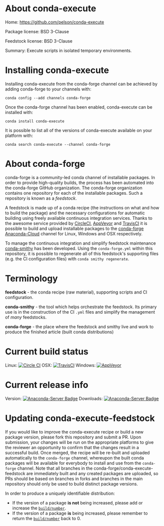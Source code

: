 About conda-execute
===================

Home: https://github.com/pelson/conda-execute

Package license: BSD 3-Clause

Feedstock license: BSD 3-Clause

Summary: Execute scripts in isolated temporary environments.



Installing conda-execute
========================

Installing conda-execute from the conda-forge channel can be achieved by adding conda-forge to your channels with:

```
conda config --add channels conda-forge
```

Once the conda-forge channel has been enabled, conda-execute can be installed with:

```
conda install conda-execute
```

It is possible to list all of the versions of conda-execute available on your platform with:

```
conda search conda-execute --channel conda-forge
```


About conda-forge
=================

conda-forge is a community-led conda channel of installable packages.
In order to provide high-quality builds, the process has been automated into the
conda-forge GitHub organization. The conda-forge organization contains one repository
for each of the installable packages. Such a repository is known as a *feedstock*.

A feedstock is made up of a conda recipe (the instructions on what and how to build
the package) and the necessary configurations for automatic building using freely
available continuous integration services. Thanks to the awesome service provided by
[CircleCI](https://circleci.com/), [AppVeyor](http://www.appveyor.com/)
and [TravisCI](https://travis-ci.org/) it is possible to build and upload installable
packages to the [conda-forge](https://anaconda.org/conda-forge)
[Anaconda-Cloud](http://docs.anaconda.org/) channel for Linux, Windows and OSX respectively.

To manage the continuous integration and simplify feedstock maintenance
[conda-smithy](http://github.com/conda-forge/conda-smithy) has been developed.
Using the ``conda-forge.yml`` within this repository, it is possible to regenerate all of
this feedstock's supporting files (e.g. the CI configuration files) with ``conda smithy regenerate``.


Terminology
===========

**feedstock** - the conda recipe (raw material), supporting scripts and CI configuration.

**conda-smithy** - the tool which helps orchestrate the feedstock.
                   Its primary use is in the construction of the CI ``.yml`` files
                   and simplify the management of *many* feedstocks.

**conda-forge** - the place where the feedstock and smithy live and work to
                  produce the finished article (built conda distributions)

Current build status
====================

Linux: [![Circle CI](https://circleci.com/gh/conda-forge/conda-execute-feedstock.svg?style=shield)](https://circleci.com/gh/conda-forge/conda-execute-feedstock)
OSX: [![TravisCI](https://travis-ci.org/conda-forge/conda-execute-feedstock.svg?branch=master)](https://travis-ci.org/conda-forge/conda-execute-feedstock)
Windows: [![AppVeyor](https://ci.appveyor.com/api/projects/status/github/conda-forge/conda-execute-feedstock?svg=True)](https://ci.appveyor.com/project/conda-forge/conda-execute-feedstock/branch/master)

Current release info
====================
Version: [![Anaconda-Server Badge](https://anaconda.org/conda-forge/conda-execute/badges/version.svg)](https://anaconda.org/conda-forge/conda-execute)
Downloads: [![Anaconda-Server Badge](https://anaconda.org/conda-forge/conda-execute/badges/downloads.svg)](https://anaconda.org/conda-forge/conda-execute)


Updating conda-execute-feedstock
================================

If you would like to improve the conda-execute recipe or build a new
package version, please fork this repository and submit a PR. Upon submission,
your changes will be run on the appropriate platforms to give the reviewer an
opportunity to confirm that the changes result in a successful build. Once
merged, the recipe will be re-built and uploaded automatically to the
`conda-forge` channel, whereupon the built conda packages will be available for
everybody to install and use from the `conda-forge` channel.
Note that all branches in the conda-forge/conda-execute-feedstock are
immediately built and any created packages are uploaded, so PRs should be based
on branches in forks and branches in the main repository should only be used to
build distinct package versions.

In order to produce a uniquely identifiable distribution:
 * If the version of a package **is not** being increased, please add or increase
   the [``build/number``](http://conda.pydata.org/docs/building/meta-yaml.html#build-number-and-string).
 * If the version of a package **is** being increased, please remember to return
   the [``build/number``](http://conda.pydata.org/docs/building/meta-yaml.html#build-number-and-string)
   back to 0.
